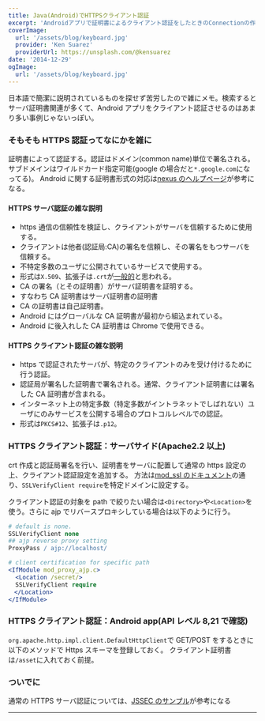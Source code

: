 ```yaml
---
title: Java(Android)でHTTPSクライアント認証
excerpt: 'Androidアプリで証明書によるクライアント認証をしたときのConnectionの作り方メモ'
coverImage:
  url: '/assets/blog/keyboard.jpg'
  provider: 'Ken Suarez'
  providerUrl: https://unsplash.com/@kensuarez
date: '2014-12-29'
ogImage:
  url: '/assets/blog/keyboard.jpg'
---
```


日本語で簡潔に説明されているものを探せず苦労したので雑にメモ。検索するとサーバ証明書関連が多くて、Android アプリをクライアント認証させるのはあまり多い事例じゃないっぽい。

<span class="more"></span>

### そもそも HTTPS 認証ってなにかを雑に

証明書によって認証する。認証はドメイン(common name)単位で署名される。
サブドメインはワイルドカード指定可能(google の場合だと`*.google.com`になってる)。
Android に関する証明書形式の対応は[nexus のヘルプページ](https://support.google.com/nexus/answer/2844832?hl=ja)が参考になる。

#### HTTPS サーバ認証の雑な説明

- https 通信の信頼性を検証し、クライアントがサーバを信頼するために使用する。
- クライアントは他者(認証局:CA)の署名を信頼し、その署名をもつサーバを信頼する。
- 不特定多数のユーザに公開されているサービスで使用する。
- 形式は`X.509`、拡張子は`.crt`が[一般的](http://httpd.apache.org/docs/2.2/mod/mod_ssl.html#sslcertificatefile)と思われる。
- CA の署名（とその証明書）がサーバ証明書を証明する。
- すなわち CA 証明書はサーバ証明書の証明書
- CA の証明書は自己証明書。
- Android にはグローバルな CA 証明書が最初から組込まれている。
- Android に後入れした CA 証明書は Chrome で使用できる。

#### HTTPS クライアント認証の雑な説明

- https で認証されたサーバが、特定のクライアントのみを受け付けるために行う認証。
- 認証局が署名した証明書で署名される。通常、クライアント証明書には署名した CA 証明書が含まれる。
- インターネット上の特定多数（特定多数がイントラネットでしばれない）ユーザにのみサービスを公開する場合のプロトコルレベルでの認証。
- 形式は`PKCS#12`、拡張子は`.p12`。

### HTTPS クライアント認証：サーバサイド(Apache2.2 以上)

crt 作成と認証局署名を行い、証明書をサーバに配置して通常の https 設定の上、クライアント認証設定を追加する。
方法は[mod_ssl のドキュメント](http://httpd.apache.org/docs/2.2/mod/mod_ssl.html#sslverifyclient)の通り、`SSLVerifyClient require`を特定ドメインに設定する。

クライアント認証の対象を path で絞りたい場合は`<Directory>`や`<Location>`を使う。さらに ajp でリバースプロキシしている場合は以下のように行う。

```apache
# default is none.
SSLVerifyClient none
## ajp reverse proxy setting
ProxyPass / ajp://localhost/

# client certification for specific path
<IfModule mod_proxy_ajp.c>
  <Location /secret/>
  SSLVerifyClient require
　</Location>
</IfModule>
```

### HTTPS クライアント認証：Android app(API レベル 8,21 で確認)

`org.apache.http.impl.client.DefaultHttpClient`で GET/POST をするときに以下のメソッドで Https スキーマを登録しておく。
クライアント証明書は`/asset`に入れておく前提。

<script src="https://gist.github.com/shoota/7a0d629cb2d1c87dc328.js"></script>

### ついでに

通常の HTTPS サーバ認証については、[JSSEC のサンプル](https://www.jssec.org/report/securecoding.html)が参考になる

---
